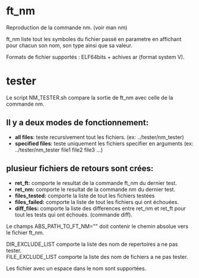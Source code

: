 # ft_nm

Reproduction de la commande nm. (voir man nm)

ft_nm liste tout les symboles du fichier passé en parametre en affichant pour chacun son nom, son type ainsi que sa valeur.

Formats de fichier supportés : ELF64bits + achives ar (format system V).

# tester

Le script NM_TESTER.sh compare la sortie de ft_nm avec celle de la commande nm.

 ## Il y a deux modes de fonctionnement:

* **all files**:
        teste recursivement tout les fichiers.
        (ex: ../tester/nm_tester)
* **specified files**:
        teste uniquement les fichiers specifier en arguments
        (ex: ../tester/nm_tester file1 file2 file3 ...)

## plusieur fichiers de retours sont crées:

* **ret_ft:** comporte le resultat de la commande ft_nm du dernier test.
* **ret_nm:** comporte le resultat de la commande nm du dernier test.
* **files_tested:** comporte la liste de tout les fichiers testées
* **files_failed:** comporte la liste de tout les fichiers qui ont échouées.
* **diff_files:** comporte la liste des differences entre ret_nm et ret_ft pour tout les tests qui ont échoués. (commande diff).

Le champs ABS_PATH_TO_FT_NM="" doit contenir le chemin absolue vers le fichier ft_nm.

DIR_EXCLUDE_LIST comporte la liste des nom de repertoires a ne pas tester.
<br />FILE_EXCLUDE_LIST comporte la liste des nom de fichiers a ne pas tester.

Les fichier avec un espace dans le nom sont supportées.
